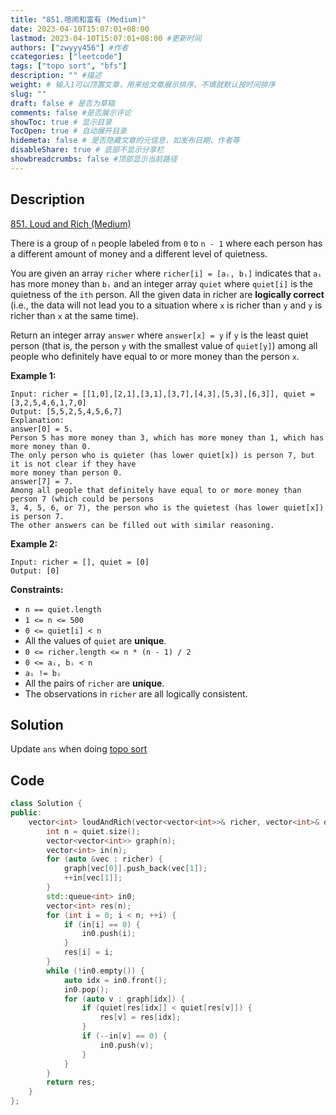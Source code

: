```yaml
---
title: "851.喧闹和富有 (Medium)"
date: 2023-04-10T15:07:01+08:00
lastmod: 2023-04-10T15:07:01+08:00 #更新时间
authors: ["zwyyy456"] #作者
ccategories: ["leetcode"]
tags: ["topo sort", "bfs"]
description: "" #描述
weight: # 输入1可以顶置文章，用来给文章展示排序，不填就默认按时间排序
slug: ""
draft: false # 是否为草稿
comments: false #是否展示评论
showToc: true # 显示目录
TocOpen: true # 自动展开目录
hidemeta: false # 是否隐藏文章的元信息，如发布日期、作者等
disableShare: true # 底部不显示分享栏
showbreadcrumbs: false #顶部显示当前路径
---
```

## Description
[851. Loud and Rich (Medium)](https://leetcode.com/problems/loud-and-rich/)

There is a group of `n` people labeled from `0` to `n - 1` where each person has a different amount
of money and a different level of quietness.

You are given an array `richer` where `richer[i] = [aᵢ, bᵢ]` indicates that `aᵢ` has more money than
`bᵢ` and an integer array `quiet` where `quiet[i]` is the quietness of the `ith` person. All the
given data in richer are **logically correct** (i.e., the data will not lead you to a situation
where `x` is richer than `y` and `y` is richer than `x` at the same time).

Return an integer array  `answer` where  `answer[x] = y` if  `y` is the least quiet person (that is,
the person  `y` with the smallest value of  `quiet[y]`) among all people who definitely have equal
to or more money than the person  `x`.

**Example 1:**

```
Input: richer = [[1,0],[2,1],[3,1],[3,7],[4,3],[5,3],[6,3]], quiet = [3,2,5,4,6,1,7,0]
Output: [5,5,2,5,4,5,6,7]
Explanation:
answer[0] = 5.
Person 5 has more money than 3, which has more money than 1, which has more money than 0.
The only person who is quieter (has lower quiet[x]) is person 7, but it is not clear if they have
more money than person 0.
answer[7] = 7.
Among all people that definitely have equal to or more money than person 7 (which could be persons
3, 4, 5, 6, or 7), the person who is the quietest (has lower quiet[x]) is person 7.
The other answers can be filled out with similar reasoning.

```

**Example 2:**

```
Input: richer = [], quiet = [0]
Output: [0]

```

**Constraints:**

- `n == quiet.length`
- `1 <= n <= 500`
- `0 <= quiet[i] < n`
- All the values of `quiet` are **unique**.
- `0 <= richer.length <= n * (n - 1) / 2`
- `0 <= aᵢ, bᵢ < n`
- `aᵢ != bᵢ`
- All the pairs of `richer` are **unique**.
- The observations in `richer` are all logically consistent.

## Solution
Update `ans` when doing [topo sort](https://blog.zwyyy456.tech/zh/posts/tech/topo-sort/)

## Code
```cpp
class Solution {
public:
    vector<int> loudAndRich(vector<vector<int>>& richer, vector<int>& quiet) {
        int n = quiet.size();
        vector<vector<int>> graph(n);
        vector<int> in(n);
        for (auto &vec : richer) {
            graph[vec[0]].push_back(vec[1]);
            ++in[vec[1]];
        }
        std::queue<int> in0;
        vector<int> res(n);
        for (int i = 0; i < n; ++i) {
            if (in[i] == 0) {
                in0.push(i);
            }
            res[i] = i;
        }
        while (!in0.empty()) {
            auto idx = in0.front();
            in0.pop();
            for (auto v : graph[idx]) {
                if (quiet[res[idx]] < quiet[res[v]]) {
                    res[v] = res[idx];
                }
                if (--in[v] == 0) {
                    in0.push(v);
                }
            }
        }
        return res;
    }
};
```

